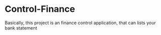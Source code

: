 # Control-Finance
Basically, this project is an finance control application, that can lists your bank statement
